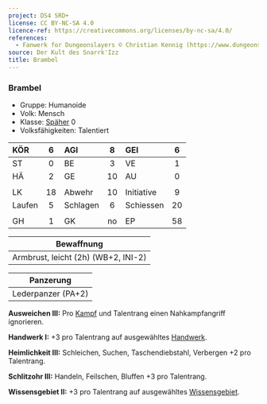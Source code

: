 ```yaml
---
project: DS4 SRD+
license: CC BY-NC-SA 4.0
licence-ref: https://creativecommons.org/licenses/by-nc-sa/4.0/
references: 
  - Fanwerk for Dungeonslayers © Christian Kennig (https://www.dungeonslayers.net/)
source: Der Kult des Snarrk'Izz
title: Brambel
---
```


### Brambel

- Gruppe: Humanoide
- Volk: Mensch
- Klasse: [Späher](../../grw/charaktere-klasse-spaeher.md) 0
- Volksfähigkeiten: Talentiert

| KÖR    |  6  | AGI      |  8  | GEI        |  6  |
| :----- | :-: | :------- | :-: | :--------- | :-: |
| ST     |  0  | BE       |  3  | VE         |  1  |
| HÄ     |  2  | GE       | 10  | AU         |  0  |
|        |     |          |     |            |     |
| LK     | 18  | Abwehr   | 10  | Initiative |  9  |
| Laufen |  5  | Schlagen |  6  | Schiessen  | 20  |
|        |     |          |     |            |     |
| GH     |  1  | GK       | no  | EP         | 58  |

|             Bewaffnung              |
| :---------------------------------: |
| Armbrust, leicht (2h) (WB+2, INI-2) |

|     Panzerung      |
| :----------------: |
| Lederpanzer (PA+2) |

**Ausweichen III:** Pro [Kampf](../../grw/regeln-kampf.md) und Talentrang einen Nahkampfangriff ignorieren.

**Handwerk I:** +3 pro Talentrang auf ausgewähltes [Handwerk](../../grw/talente/handwerk.md).

**Heimlichkeit III:** Schleichen, Suchen, Taschendiebstahl, Verbergen +2 pro Talentrang.

**Schlitzohr III:** Handeln, Feilschen, Bluffen +3 pro Talentrang.

**Wissensgebiet II:** +3 pro Talentrang auf ausgewähltes [Wissensgebiet](../../grw/talente/wissensgebiet.md).

